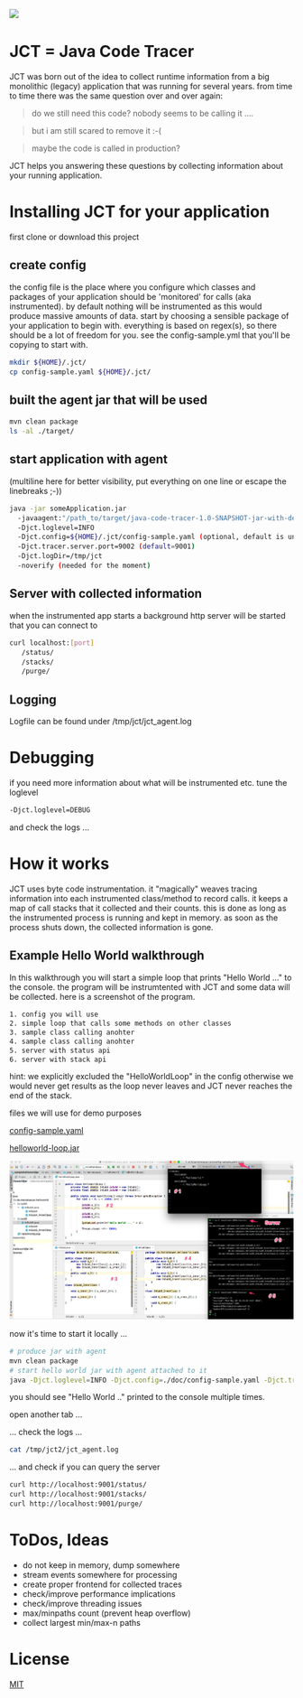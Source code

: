 [<img src="https://api.travis-ci.org/niesfisch/java-code-tracer.png"/>](http://travis-ci.org/niesfisch/java-code-tracer/builds)

# JCT = Java Code Tracer 

JCT was born out of the idea to collect runtime information from a big monolithic (legacy) application that was running for several years. from time to time there was the same question over and over again:

> do we still need this code? nobody seems to be calling it ....

> but i am still scared to remove it :-(

> maybe the code is called in production?

JCT helps you answering these questions by collecting information about your running application.

# Installing JCT for your application

first clone or download this project

## create config

the config file is the place where you configure which classes and packages of your application should be 'monitored' for calls (aka instrumented). by default nothing will be instrumented as this would produce massive amounts of data. start by choosing a sensible package of your application to  begin with. everything is based on regex(s), so there should be a lot of freedom for you. see the config-sample.yml that you'll be copying to start with.

```bash
mkdir ${HOME}/.jct/
cp config-sample.yaml ${HOME}/.jct/
```

## built the agent jar that will be used

```bash
mvn clean package
ls -al ./target/
```

## start application with agent

(multiline here for better visibility, put everything on one line or escape the linebreaks ;-))

```bash
java -jar someApplication.jar
  -javaagent:"/path_to/target/java-code-tracer-1.0-SNAPSHOT-jar-with-dependencies.jar"
  -Djct.loglevel=INFO
  -Djct.config=${HOME}/.jct/config-sample.yaml (optional, default is under /src/main/resources/META-INF/config.yaml, will be merged)
  -Djct.tracer.server.port=9002 (default=9001)
  -Djct.logDir=/tmp/jct
  -noverify (needed for the moment)
```
 
## Server with collected information

when the instrumented app starts a background http server will be started that you can connect to

```bash
curl localhost:[port]
   /status/
   /stacks/
   /purge/
```
 
## Logging

Logfile can be found under /tmp/jct/jct_agent.log

# Debugging

if you need more information about what will be instrumented etc. tune the loglevel

```bash
-Djct.loglevel=DEBUG
```

and check the logs ...

# How it works

JCT uses byte code instrumentation. it "magically" weaves tracing information into each instrumented class/method to record calls. it keeps a map of call stacks that it collected and their counts. this is done as long as the instrumented process is running and kept in memory. as soon as the process shuts down, the collected information is gone. 

## Example Hello World walkthrough

In this walkthrough you will start a simple loop that prints "Hello World ..." to the console. the program will be instrumtented with JCT and some data will be collected. here is a screenshot of the program.

	1. config you will use
	2. simple loop that calls some methods on other classes
	3. sample class calling anohter
	4. sample class calling anohter
	5. server with status api
	6. server with stack api

hint: we explicitly excluded the "HelloWorldLoop" in the config otherwise we would never get results as the loop never leaves and JCT never reaches the end of the stack.

files we will use for demo purposes

[config-sample.yaml](doc/config-sample.yaml)

[helloworld-loop.jar](doc/helloworld-loop.jar)

![Hello World Sample](doc/helloworldloop_overview.png)

now it's time to start it locally ... 

```bash
# produce jar with agent
mvn clean package
# start hello world jar with agent attached to it
java -Djct.loglevel=INFO -Djct.config=./doc/config-sample.yaml -Djct.tracer.server.port=9001 -Djct.logDir=/tmp/jct2 -noverify -javaagent:"${PWD}/target/java-code-tracer-1.0-SNAPSHOT-jar-with-dependencies.jar" -jar "${PWD}/doc/helloworld-loop.jar"
```

you should see "Hello World .." printed to the console multiple times. 

open another tab ... 

... check the logs ...

```bash
cat /tmp/jct2/jct_agent.log
```

... and check if you can query the server

```bash
curl http://localhost:9001/status/
curl http://localhost:9001/stacks/
curl http://localhost:9001/purge/
```

# ToDos, Ideas

- do not keep in memory, dump somewhere
- stream events somewhere for processing
- create proper frontend for collected traces
- check/improve performance implications
- check/improve threading issues
- max/minpaths count (prevent heap overflow)
- collect largest min/max-n paths

# License

[MIT](LICENSE.txt)
